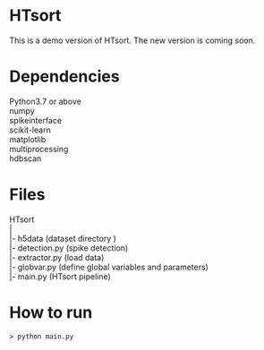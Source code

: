 # HTsort

This is a demo version of HTsort. The new version is coming soon.

# Dependencies

Python3.7 or above  
numpy  
spikeinterface  
scikit-learn  
matplotlib  
multiprocessing  
hdbscan

# Files

HTsort  
|  
|- h5data         (dataset directory )  
|- detection.py   (spike detection)  
|- extractor.py   (load data)  
|- globvar.py     (define global variables and parameters)  
|- main.py        (HTsort pipeline)  
    
# How to run

```
> python main.py
```
